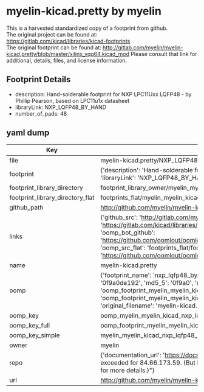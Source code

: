 # myelin-kicad.pretty by myelin  
This is a harvested standardized copy of a footprint from github.  
The original project can be found at:  
https://gitlab.com/kicad/libraries/kicad-footprints  
The original footprint can be found at:
http://gitlab.com/myelin/myelin-kicad.pretty/blob/master/xilinx_vqg64.kicad_mod
Please consult that link for additional, details, files, and license information.  
## Footprint Details
* description: Hand-solderable footprint for NXP LPC11Uxx LQFP48 - by Phillip Pearson, based on LPC11u1x datasheet  
* libraryLink: NXP_LQFP48_BY_HAND  
* number_of_pads: 48  
## yaml dump  
| Key | Value |  
| --- | --- |  
| file | myelin-kicad.pretty/NXP_LQFP48_BY_HAND.kicad_mod |  
| footprint | {'description': 'Hand-solderable footprint for NXP LPC11Uxx LQFP48 - by Phillip Pearson, based on LPC11u1x datasheet', 'libraryLink': 'NXP_LQFP48_BY_HAND', 'number_of_pads': 48} |  
| footprint_library_directory | footprint_library_owner/myelin_myelin-kicad.pretty |  
| footprint_library_directory_flat | footprints_flat/myelin_myelin_kicad_nxp_lqfp48_by_hand/working |  
| github_path | http://github.com/myelin/myelin-kicad.pretty/blob/master/NXP_LQFP48_BY_HAND.kicad_mod |  
| links | {'github_src': 'http://gitlab.com/myelin/myelin-kicad.pretty/blob/master/xilinx_vqg64.kicad_mod', 'github_src_repo': 'https://gitlab.com/kicad/libraries/kicad-footprints', 'oomp_bot': 'footprints/myelin_myelin_kicad_nxp_lqfp48_by_hand/working', 'oomp_bot_github': 'https://github.com/oomlout/oomlout_oomp_footprint_bot/tree/main/footprints/myelin_myelin_kicad_nxp_lqfp48_by_hand/working', 'oomp_src_flat': 'footprints_flat/footprints_flat/myelin_myelin_kicad_nxp_lqfp48_by_hand/working', 'oomp_src_flat_github': 'https://github.com/oomlout/oomlout_oomp_footprint_src/tree/main/footprints_flat/myelin_myelin_kicad_nxp_lqfp48_by_hand/working'} |  
| name | myelin-kicad.pretty |  
| oomp | {'footprint_name': 'nxp_lqfp48_by_hand', 'library_name': 'myelin_kicad', 'md5': '0f9a0de1921f35d7ba26aeada95ba22f', 'md5_10': '0f9a0de192', 'md5_5': '0f9a0', 'md5_6': '0f9a0d', 'oomp_key': 'oomp_myelin_myelin_kicad_nxp_lqfp48_by_hand', 'oomp_key_extra': 'oomp_footprint_myelin_myelin_kicad_nxp_lqfp48_by_hand', 'oomp_key_full': 'oomp_footprint_myelin_myelin_kicad_nxp_lqfp48_by_hand_0f9a0d', 'oomp_key_simple': 'myelin_myelin_kicad_nxp_lqfp48_by_hand', 'original_filename': 'myelin-kicad.pretty/NXP_LQFP48_BY_HAND.kicad_mod', 'owner_name': 'myelin'} |  
| oomp_key | oomp_myelin_myelin_kicad_nxp_lqfp48_by_hand |  
| oomp_key_full | oomp_footprint_myelin_myelin_kicad_nxp_lqfp48_by_hand |  
| oomp_key_simple | myelin_myelin_kicad_nxp_lqfp48_by_hand |  
| owner | myelin |  
| repo | {'documentation_url': 'https://docs.github.com/rest/overview/resources-in-the-rest-api#rate-limiting', 'message': "API rate limit exceeded for 84.66.173.59. (But here's the good news: Authenticated requests get a higher rate limit. Check out the documentation for more details.)"} |  
| url | http://github.com/myelin/myelin-kicad.pretty |  

